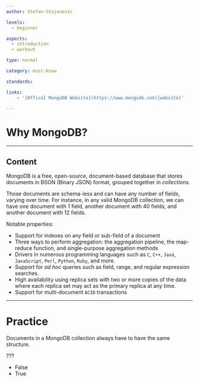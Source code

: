 ```yaml
---
author: Stefan-Stojanovic

levels:
  - beginner

aspects:
  - introduction
  - workout

type: normal

category: must-know

standards:

links:
    - '[Offical MongoDB Website](https://www.mongodb.com){website}'
    
---
```

# Why MongoDB?
---
## Content

MongoDB is a free, open-source, document-based database that stores documents in BSON (Binary JSON) format, grouped together in *collections*.

Those documents are schema-less and can have any number of fields, varying over time. For instance, in any valid MongoDB collection, we can have one document with 1 field, another document with 40 fields, and another document with 12 fields.

Notable properties:

- Support for indexes on any field or sub-field of a document
- Three ways to perform aggregation: the aggregation pipeline, the map-reduce function, and single-purpose aggregation methods
- Drivers in numerous programming languages such as `C`, `C++`, `Java`, `JavaScript`, `Perl`, `Python`, `Ruby`, and more.
- Support for *ad hoc* queries such as field, range, and regular expression searches.
- High availability using replica sets with two or more copies of the data where each replica set may act as the primary replica at any time.
- Support for multi-document `ACID` transactions

---
# Practice

Documents in a MongoDB collection always have to have the same structure.

???

* False
* True

